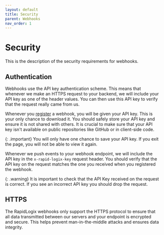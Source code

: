 ```yaml
---
layout: default
title: Security
parent: Webhooks
nav_order: 1
---
```


# Security

This is the description of the security requirements for webhooks.

## Authentication

Webhooks use the API key authentication scheme. This means that whenever we make an HTTPS request to your backend, we will include your API key as one of the header values. You can then use this API key to verify that the request really came from us.

Whenever you <a href="/#register-a-webhook">register</a> a webhook, you will be given your API key. This is your only chance to download it. You should safely store your API key and ensure it is not shared with others. It is crucial to make sure that your API key isn't available on public repositories like GitHub or in client-side code.

{: .important}
You will only have one chance to save your API key. If you exit the page, you will not be able to view it again.

Whenever we push events to your webhook endpoint, we will include the API key in the `x-rapid-logix-key` request header. You should verify that the API key on the request matches the one you received when you registered the webhook. 

{: .warning}
It is important to check that the API Key received on the request is correct. If you see an incorrect API key you should drop the request.

## HTTPS

The RapidLogix webhooks only support the HTTPS protocol to ensure that all data transmitted between our servers and your endpoint is encrypted and secure. This helps prevent man-in-the-middle attacks and ensures data integrity.
